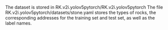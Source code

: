 The dataset is stored in RK.v2i.yolov5pytorch/RK.v2i.yolov5pytorch
The file RK.v2i.yolov5pytorch/datasets/stone.yaml stores the types of rocks, the corresponding addresses for the training set and test set, as well as the label names.
